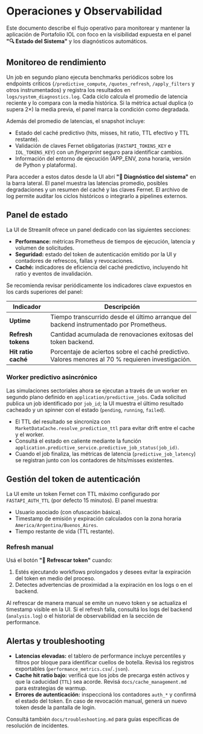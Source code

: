 # Operaciones y Observabilidad

Este documento describe el flujo operativo para monitorear y mantener la
aplicación de Portafolio IOL con foco en la visibilidad expuesta en el panel
**"🔍 Estado del Sistema"** y los diagnósticos automáticos.

## Monitoreo de rendimiento

Un job en segundo plano ejecuta benchmarks periódicos sobre los endpoints
críticos (`/predictive_compute`, `/quotes_refresh`, `/apply_filters` y otros
instrumentados) y registra los resultados en ``logs/system_diagnostics.log``.
Cada ciclo calcula el promedio de latencia reciente y lo compara con la media
histórica. Si la métrica actual duplica (o supera 2×) la media previa, el panel
marca la condición como degradada.

Además del promedio de latencias, el snapshot incluye:

* Estado del caché predictivo (hits, misses, hit ratio, TTL efectivo y TTL
  restante).
* Validación de claves Fernet obligatorias (`FASTAPI_TOKENS_KEY` e
  `IOL_TOKENS_KEY`) con un *fingerprint* seguro para identificar cambios.
* Información del entorno de ejecución (APP_ENV, zona horaria, versión de
  Python y plataforma).

Para acceder a estos datos desde la UI abrí **"🔎 Diagnóstico del sistema"** en
la barra lateral. El panel muestra las latencias promedio, posibles
degradaciones y un resumen del caché y las claves Fernet. El archivo de log
permite auditar los ciclos históricos o integrarlo a pipelines externos.

## Panel de estado

La UI de Streamlit ofrece un panel dedicado con las siguientes secciones:

* **Performance:** métricas Prometheus de tiempos de ejecución, latencia y
  volumen de solicitudes.
* **Seguridad:** estado del token de autenticación emitido por la UI y contadores
  de refrescos, fallas y revocaciones.
* **Caché:** indicadores de eficiencia del caché predictivo, incluyendo hit ratio
  y eventos de invalidación.

Se recomienda revisar periódicamente los indicadores clave expuestos en los
cards superiores del panel:

| Indicador | Descripción |
| --- | --- |
| **Uptime** | Tiempo transcurrido desde el último arranque del backend instrumentado por Prometheus. |
| **Refresh tokens** | Cantidad acumulada de renovaciones exitosas del token backend. |
| **Hit ratio caché** | Porcentaje de aciertos sobre el caché predictivo. Valores menores al 70 % requieren investigación. |

### Worker predictivo asincrónico

Las simulaciones sectoriales ahora se ejecutan a través de un worker en segundo
plano definido en `application/predictive_jobs`. Cada solicitud publica un job
identificado por `job_id`; la UI muestra el último resultado cacheado y un
spinner con el estado (`pending`, `running`, `failed`).

* El TTL del resultado se sincroniza con `MarketDataCache.resolve_prediction_ttl`
  para evitar drift entre el cache y el worker.
* Consultá el estado en caliente mediante la función
  `application.predictive_service.predictive_job_status(job_id)`.
* Cuando el job finaliza, las métricas de latencia (`predictive_job_latency`) se
  registran junto con los contadores de hits/misses existentes.

## Gestión del token de autenticación

La UI emite un token Fernet con TTL máximo configurado por `FASTAPI_AUTH_TTL`
(por defecto 15 minutos). El panel muestra:

* Usuario asociado (con ofuscación básica).
* Timestamp de emisión y expiración calculados con la zona horaria
  `America/Argentina/Buenos_Aires`.
* Tiempo restante de vida (TTL restante).

### Refresh manual

Usá el botón **"🔄 Refrescar token"** cuando:

1. Estés ejecutando workflows prolongados y desees evitar la expiración del
   token en medio del proceso.
2. Detectes advertencias de proximidad a la expiración en los logs o en el
   backend.

Al refrescar de manera manual se emite un nuevo token y se actualiza el
timestamp visible en la UI. Si el refresh falla, consultá los logs del backend
(`analysis.log`) o el historial de observabilidad en la sección de performance.

## Alertas y troubleshooting

* **Latencias elevadas:** el tablero de performance incluye percentiles y
  filtros por bloque para identificar cuellos de botella. Revisá los registros
  exportables (`performance_metrics.csv`/`.json`).
* **Cache hit ratio bajo:** verificá que los jobs de precarga estén activos y
  que la caducidad (`TTL`) sea acorde. Revisá `docs/cache_management.md` para
  estrategias de warmup.
* **Errores de autenticación:** inspeccioná los contadores `auth_*` y
  confirmá el estado del token. En caso de revocación manual, generá un nuevo
  token desde la pantalla de login.

Consultá también `docs/troubleshooting.md` para guías específicas de resolución
de incidentes.

